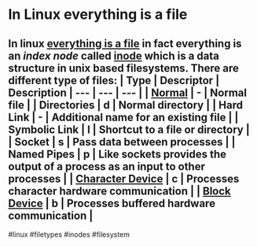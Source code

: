# In Linux everything is a file
In linux [everything is a file](https://en.wikipedia.org/wiki/Everything_is_a_file) in fact everything is an *index node* called [inode](https://en.wikipedia.org/wiki/Inode) which is a data structure in unix based filesystems.
There are different type of files:
| Type | Descriptor | Description
| --- | --- | --- |
| [Normal](https://github.com/Miluba/Zettelkasten/blob/3e815024a9b95023bf0cbc0c764b2284792a5302/20210509071218/Readme.md) | - | Normal file |
| Directories | d | Normal directory |
| Hard Link | - | Additional name for an existing file |
| Symbolic Link | l | Shortcut to a file or directory |
| Socket | s | Pass data between processes |
| Named Pipes | p | Like sockets provides the output of a process as an input to other processes |
| [Character Device](https://github.com/Miluba/Zettelkasten/blob/de0990c1785daa7e34b5edd65701d9c8820a109a/20210509202209/Readme.md) | c | Processes character hardware communication |
| [Block Device](https://github.com/Miluba/Zettelkasten/blob/97741a1d8790b17e3b2b889a02dd65c56e85f5d8/20210509201026/Readme.md) | b | Processes buffered hardware communication |
----
#linux #filetypes #inodes #filesystem

